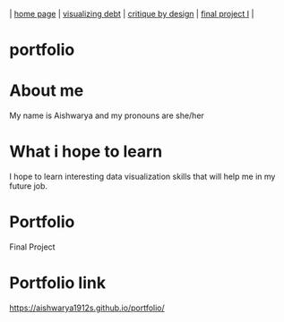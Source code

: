 | [home page](https://aishwarya1912s.github.io/portfolio/) | [visualizing debt](https://aishwarya1912s.github.io/portfolio/Visualizing_government_debt_part3.html) | [critique by design](https://aishwarya1912s.github.io/portfolio/critique-by-design.html) | [final project I](https://aishwarya1912s.github.io/portfolio/final-project-part-one.html) | 


# portfolio
# About me
My name is Aishwarya and my pronouns are she/her
# What i hope to learn
I hope to learn interesting data visualization skills that will help me in my future job.
# Portfolio
Final Project
# Portfolio link
https://aishwarya1912s.github.io/portfolio/

